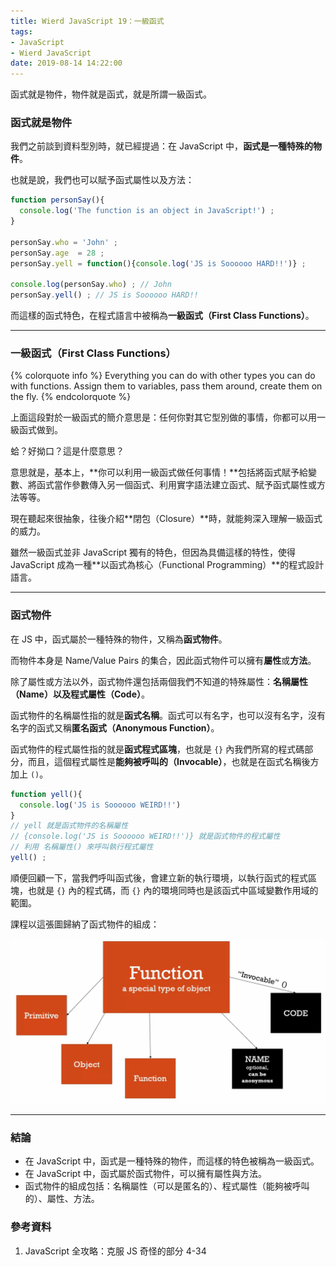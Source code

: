 ```yaml
---
title: Wierd JavaScript 19：一級函式
tags:
- JavaScript
- Wierd JavaScript
date: 2019-08-14 14:22:00
---
```


函式就是物件，物件就是函式，就是所謂一級函式。

<!-- more -->

### 函式就是物件

我們之前談到資料型別時，就已經提過：在 JavaScript 中，**函式是一種特殊的物件**。

也就是說，我們也可以賦予函式屬性以及方法：

```javascript
function personSay(){
  console.log('The function is an object in JavaScript!') ;
}

personSay.who = 'John' ;
personSay.age  = 28 ;
personSay.yell = function(){console.log('JS is Soooooo HARD!!')} ;

console.log(personSay.who) ; // John
personSay.yell() ; // JS is Soooooo HARD!!
```

而這樣的函式特色，在程式語言中被稱為**一級函式（First Class Functions）**。

<hr>

### 一級函式（First Class Functions）

{% colorquote info %}
Everything you can do with other types you can do with functions.
Assign them to variables, pass them around, create them on the fly.
{% endcolorquote  %}

上面這段對於一級函式的簡介意思是：任何你對其它型別做的事情，你都可以用一級函式做到。

蛤？好拗口？這是什麼意思？

意思就是，基本上，**你可以利用一級函式做任何事情！**包括將函式賦予給變數、將函式當作參數傳入另一個函式、利用實字語法建立函式、賦予函式屬性或方法等等。

現在聽起來很抽象，往後介紹**閉包（Closure）**時，就能夠深入理解一級函式的威力。

雖然一級函式並非 JavaScript 獨有的特色，但因為具備這樣的特性，使得 JavaScript 成為一種**以函式為核心（Functional Programming）**的程式設計語言。

<hr>

### 函式物件

在 JS 中，函式屬於一種特殊的物件，又稱為**函式物件**。

而物件本身是 Name/Value Pairs 的集合，因此函式物件可以擁有**屬性**或**方法**。

除了屬性或方法以外，函式物件還包括兩個我們不知道的特殊屬性：**名稱屬性（Name）**以及**程式屬性（Code）**。

函式物件的名稱屬性指的就是**函式名稱**。函式可以有名字，也可以沒有名字，沒有名字的函式又稱**匿名函式（Anonymous Function）**。

函式物件的程式屬性指的就是**函式程式區塊**，也就是 `{}` 內我們所寫的程式碼部分，而且，這個程式屬性是**能夠被呼叫的（Invocable）**，也就是在函式名稱後方加上 `()`。

```javascript
function yell(){
  console.log('JS is Soooooo WEIRD!!')
}
// yell 就是函式物件的名稱屬性
// {console.log('JS is Soooooo WEIRD!!')} 就是函式物件的程式屬性
// 利用 名稱屬性() 來呼叫執行程式屬性
yell() ; 
```

順便回顧一下，當我們呼叫函式後，會建立新的執行環境，以執行函式的程式區塊，也就是 `{}` 內的程式碼，而 `{}` 內的環境同時也是該函式中區域變數作用域的範圍。

課程以這張圖歸納了函式物件的組成：

![函式物件的構成：名稱屬性、程式屬性、屬性、方法（圖片源自參考資料 1.）](./functionObject.JPG)

<hr>

### 結論
* 在 JavaScript 中，函式是一種特殊的物件，而這樣的特色被稱為一級函式。
* 在 JavaScript 中，函式屬於函式物件，可以擁有屬性與方法。
* 函式物件的組成包括：名稱屬性（可以是匿名的）、程式屬性（能夠被呼叫的）、屬性、方法。

### 參考資料
1. JavaScript 全攻略：克服 JS 奇怪的部分 4-34
